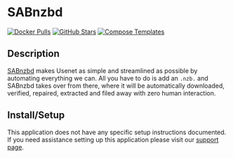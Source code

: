 # SABnzbd

[![Docker Pulls](https://img.shields.io/docker/pulls/linuxserver/sabnzbd?style=flat-square&color=607D8B&label=docker%20pulls&logo=docker)](https://hub.docker.com/r/linuxserver/sabnzbd)
[![GitHub Stars](https://img.shields.io/github/stars/linuxserver/docker-sabnzbd?style=flat-square&color=607D8B&label=github%20stars&logo=github)](https://github.com/linuxserver/docker-sabnzbd)
[![Compose Templates](https://img.shields.io/static/v1?style=flat-square&color=607D8B&label=compose&message=templates)](https://github.com/GhostWriters/DockSTARTer/tree/master/compose/.apps/sabnzbd)

## Description

[SABnzbd](http://sabnzbd.org/) makes Usenet as simple and streamlined as
possible by automating everything we can. All you have to do is add an `.nzb.`
and SABnzbd takes over from there, where it will be automatically downloaded,
verified, repaired, extracted and filed away with zero human interaction.

## Install/Setup

This application does not have any specific setup instructions documented. If
you need assistance setting up this application please visit our
[support page](https://dockstarter.com/basics/support/).
